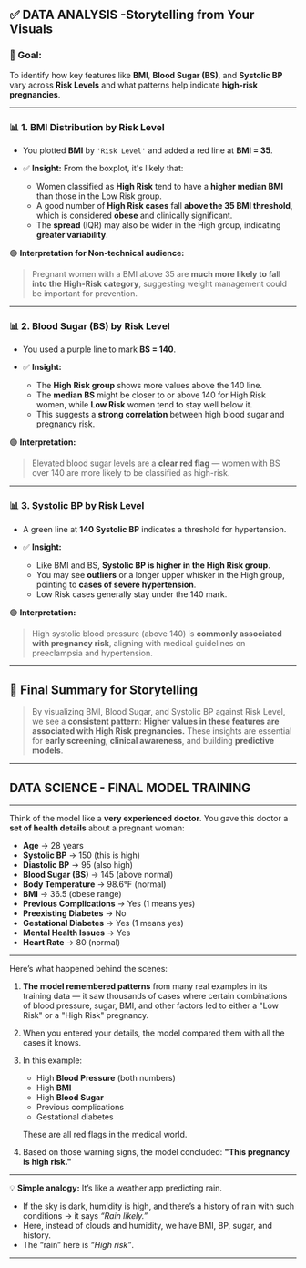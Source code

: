 ## ✅ **DATA ANALYSIS -Storytelling from Your Visuals**

### 🎯 Goal:

To identify how key features like **BMI**, **Blood Sugar (BS)**, and **Systolic BP** vary across **Risk Levels** and what patterns help indicate **high-risk pregnancies**.

---

### 📊 1. **BMI Distribution by Risk Level**

* You plotted **BMI** by `'Risk Level'` and added a red line at **BMI = 35**.
* ✅ **Insight:**
  From the boxplot, it's likely that:

  * Women classified as **High Risk** tend to have a **higher median BMI** than those in the Low Risk group.
  * A good number of **High Risk cases** fall **above the 35 BMI threshold**, which is considered **obese** and clinically significant.
  * The **spread** (IQR) may also be wider in the High group, indicating **greater variability**.

🟢 **Interpretation for Non-technical audience:**

> Pregnant women with a BMI above 35 are **much more likely to fall into the High-Risk category**, suggesting weight management could be important for prevention.

---

### 📊 2. **Blood Sugar (BS) by Risk Level**

* You used a purple line to mark **BS = 140**.
* ✅ **Insight:**

  * The **High Risk group** shows more values above the 140 line.
  * The **median BS** might be closer to or above 140 for High Risk women, while **Low Risk** women tend to stay well below it.
  * This suggests a **strong correlation** between high blood sugar and pregnancy risk.

🟢 **Interpretation:**

> Elevated blood sugar levels are a **clear red flag** — women with BS over 140 are more likely to be classified as high-risk.

---

### 📊 3. **Systolic BP by Risk Level**

* A green line at **140 Systolic BP** indicates a threshold for hypertension.
* ✅ **Insight:**

  * Like BMI and BS, **Systolic BP is higher in the High Risk group**.
  * You may see **outliers** or a longer upper whisker in the High group, pointing to **cases of severe hypertension**.
  * Low Risk cases generally stay under the 140 mark.

🟢 **Interpretation:**

> High systolic blood pressure (above 140) is **commonly associated with pregnancy risk**, aligning with medical guidelines on preeclampsia and hypertension.

---

## 🧠 Final Summary for Storytelling

> By visualizing BMI, Blood Sugar, and Systolic BP against Risk Level, we see a **consistent pattern**:
> **Higher values in these features are associated with High Risk pregnancies.**
> These insights are essential for **early screening**, **clinical awareness**, and building **predictive models**.

---
## **DATA SCIENCE - FINAL MODEL TRAINING**
---

Think of the model like a **very experienced doctor**.
You gave this doctor a **set of health details** about a pregnant woman:

* **Age** → 28 years
* **Systolic BP** → 150 (this is high)
* **Diastolic BP** → 95 (also high)
* **Blood Sugar (BS)** → 145 (above normal)
* **Body Temperature** → 98.6°F (normal)
* **BMI** → 36.5 (obese range)
* **Previous Complications** → Yes (1 means yes)
* **Preexisting Diabetes** → No
* **Gestational Diabetes** → Yes (1 means yes)
* **Mental Health Issues** → Yes
* **Heart Rate** → 80 (normal)

---

Here’s what happened behind the scenes:

1. **The model remembered patterns** from many real examples in its training data — it saw thousands of cases where certain combinations of blood pressure, sugar, BMI, and other factors led to either a "Low Risk" or a "High Risk" pregnancy.
2. When you entered your details, the model compared them with all the cases it knows.
3. In this example:

   * High **Blood Pressure** (both numbers)
   * High **BMI**
   * High **Blood Sugar**
   * Previous complications
   * Gestational diabetes

   These are all red flags in the medical world.
4. Based on those warning signs, the model concluded: **"This pregnancy is high risk."**

---

💡 **Simple analogy:**
It’s like a weather app predicting rain.

* If the sky is dark, humidity is high, and there’s a history of rain with such conditions → it says *“Rain likely.”*
* Here, instead of clouds and humidity, we have BMI, BP, sugar, and history.
* The “rain” here is *“High risk”*.

---
